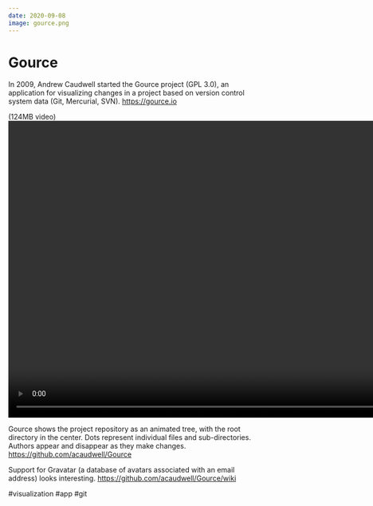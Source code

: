 ```yaml
---
date: 2020-09-08
image: gource.png
---
```


# Gource

In 2009, Andrew Caudwell started the Gource project (GPL 3.0), an application for visualizing changes in a project based on version control system data (Git, Mercurial, SVN).
https://gource.io

(124MB video)
<video width="960" height="596" controls>
  <source src="https://storage.googleapis.com/micro-public/gource.mp4" type="video/mp4">
</video>

Gource shows the project repository as an animated tree, with the root directory in the center.
Dots represent individual files and sub-directories. Authors appear and disappear as they make changes.
https://github.com/acaudwell/Gource

Support for Gravatar (a database of avatars associated with an email address) looks interesting.
https://github.com/acaudwell/Gource/wiki

#visualization #app #git
